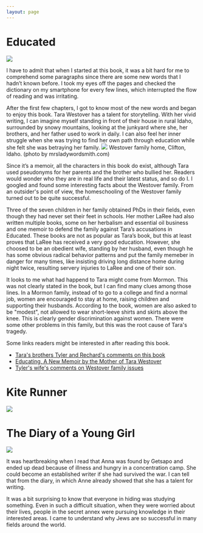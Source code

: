 ```yaml
---
layout: page
---
```


# Educated

![](https://images-na.ssl-images-amazon.com/images/S/compressed.photo.goodreads.com/books/1506026635i/35133922.jpg)

I have to admit that when I started at this book, it was a bit hard for me to comprehend some paragraphs since there are some new words that I hadn’t known before. I took my eyes off the pages and checked the dictionary on my smartphone for every few lines, which interrupted the flow of reading and was irritating.

After the first few chapters, I got to know most of the new words and began to enjoy this book. Tara Westover has a talent for storytelling. With her vivid writing, I can imagine myself standing in front of their house in rural Idaho, surrounded by snowy mountains, looking at the junkyard where she, her brothers, and her father used to work in daily. I can also feel her inner struggle when she was trying to find her own path through education while she felt she was betraying her family. 
![](https://mrsladywordsmith.com/wp-content/uploads/2020/10/Westover-Home.jpg)
Westover family home, Clifton, Idaho. (photo by mrsladywordsmith.com)

Since it’s a memoir, all the characters in this book do exist, although Tara used pseudonyms for her parents and the brother who bullied her. Readers would wonder who they are in real life and their latest status, and so do I. I googled and found some interesting facts about the Westover family. From an outsider's point of view, the homeschooling of the Westover family turned out to be quite successful. 

Three of the seven children in her family obtained PhDs in their fields, even though they had never set their feet in schools. Her mother LaRee had also written multiple books, some on her herbalism and essential oil business and one memoir to defend the family against Tara’s accusations in Educated. These books are not as popular as Tara’s book, but this at least proves that LaRee has received a very good education. However, she choosed to be an obedient wife, standing by her husband, even though he has some obvious radical behavior patterns and put the family memeber in danger for many times, like insisting driving long distance home during night twice, resulting servery injuries to LaRee and one of their son.

It looks to me what had happend to Tara might come from Mormon. This was not clearly stated in the book, but I can find many clues among those lines.  In a Mormon family,  instead of to go to a college and find a normal job, women are encouraged to stay at home, raising children and supporting their husbands.  According to the book, women are also asked to be "modest", not allowed to wear short-leeve shirts and skirts above the knee. This is clearly gender discrimination against women.  There were some other problems in this family, but this was the root cause of Tara's tragedy.

Some links readers might be interested in after reading this book.

* [Tara's brothers Tyler and Rechard's comments on this book](https://www.goodreads.com/questions/1337824-i-saw-mentioned-that-tyler-westover-has)
* [Educating, A New Memoir by the Mother of Tara Westover](https://www.google.com/amp/s/mrsladywordsmith.com/educating-memoir-laree-tara-westover/amp/)
* [Tyler's wife's comments on Westover family issues](https://www.goodreads.com/review/show/3618264576)
# Kite Runner
![](https://m.media-amazon.com/images/I/81IzbD2IiIL.jpg)

# The Diary of a Young Girl

![](https://m.media-amazon.com/images/I/81xPFVVGesL.jpg)

It was heartbreaking when I read that Anna was found by Getsapo and ended up dead because of illness and hungry in a concentration camp. She could become an established writer if she had survived the war. I can tell that from the diary, in which Anne already showed that she has a talent for writing.

It was a bit surprising to know that everyone in hiding was studying something. Even in such a difficult situation, when they were worried about their lives, people in the secret annex were pursuing knowledge in their interested areas. I came to understand why Jews are so successful in many fields around the world. 